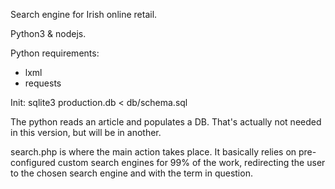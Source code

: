Search engine for Irish online retail.

Python3 & nodejs.

Python requirements:
 - lxml
 - requests

Init:
sqlite3 production.db < db/schema.sql

The python reads an article and populates a DB. That's actually not needed in this version, but will be in another.

search.php is where the main action takes place. It basically relies on pre-configured custom search engines for 99% of the work,
redirecting the user to the chosen search engine and with the term in question.
